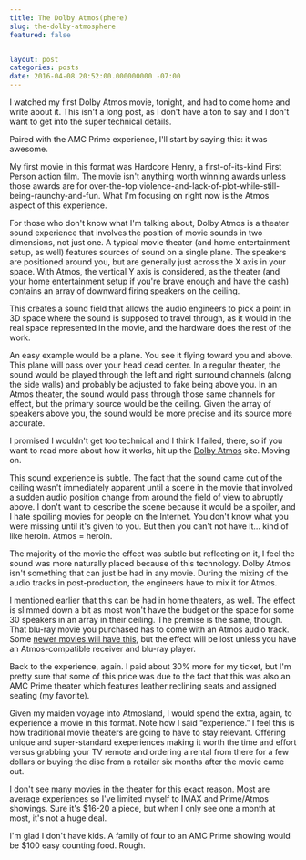 ```yaml
---
title: The Dolby Atmos(phere)
slug: the-dolby-atmosphere
featured: false


layout: post
categories: posts
date: 2016-04-08 20:52:00.000000000 -07:00
---
```


I watched my first Dolby Atmos movie, tonight, and had to come home and write about it. This isn't a long post, as I don't have a ton to say and I don't want to get into the super technical details.

Paired with the AMC Prime experience, I'll start by saying this: it was awesome.

My first movie in this format was Hardcore Henry, a first-of-its-kind First Person action film. The movie isn't anything worth winning awards unless those awards are for over-the-top violence-and-lack-of-plot-while-still-being-raunchy-and-fun. What I'm focusing on right now is the Atmos aspect of this experience.

For those who don't know what I'm talking about, Dolby Atmos is a theater sound experience that involves the position of movie sounds in two dimensions, not just one. A typical movie theater (and home entertainment setup, as well) features sources of sound on a single plane. The speakers are positioned around you, but are generally just across the X axis in your space. With Atmos, the vertical Y axis is considered, as the theater (and your home entertainment setup if you're brave enough and have the cash) contains an array of downward firing speakers on the ceiling.

This creates a sound field that allows the audio engineers to pick a point in 3D space where the sound is supposed to travel through, as it would in the real space represented in the movie, and the hardware does the rest of the work.

An easy example would be a plane. You see it flying toward you and above. This plane will pass over your head dead center. In a regular theater, the sound would be played through the left and right surround channels (along the side walls) and probably be adjusted to fake being above you. In an Atmos theater, the sound would pass through those same channels for effect, but the primary source would be the ceiling. Given the array of speakers above you, the sound would be more precise and its source more accurate.

I promised I wouldn't get too technical and I think I failed, there, so if you want to read more about how it works, hit up the [Dolby Atmos](http://www.dolby.com/us/en/brands/dolby-atmos.html) site. Moving on.

This sound experience is subtle. The fact that the sound came out of the ceiling wasn't immediately apparent until a scene in the movie that involved a sudden audio position change from around the field of view to abruptly above. I don't want to describe the scene because it would be a spoiler, and I hate spoiling movies for people on the Internet. You don't know what you were missing until it's given to you. But then you can't not have it… kind of like heroin. Atmos = heroin.

The majority of the movie the effect was subtle but reflecting on it, I feel the sound was more naturally placed because of this technology. Dolby Atmos isn't something that can just be had in any movie. During the mixing of the audio tracks in post-production, the engineers have to mix it for Atmos.

I mentioned earlier that this can be had in home theaters, as well. The effect is slimmed down a bit as most won't have the budget or the space for some 30 speakers in an array in their ceiling. The premise is the same, though. That blu-ray movie you purchased has to come with an Atmos audio track. Some [newer movies will have this](http://www.dolby.com/us/en/experience/dolby-atmos/bluray-and-streaming.html), but the effect will be lost unless you have an Atmos-compatible receiver and blu-ray player.

Back to the experience, again. I paid about 30% more for my ticket, but I'm pretty sure that some of this price was due to the fact that this was also an AMC Prime theater which features leather reclining seats and assigned seating (my favorite).

Given my maiden voyage into Atmosland, I would spend the extra, again, to experience a movie in this format. Note how I said “experience.” I feel this is how traditional movie theaters are going to have to stay relevant. Offering unique and super-standard exeperiences making it worth the time and effort versus grabbing your TV remote and ordering a rental from there for a few dollars or buying the disc from a retailer six months after the movie came out.

I don't see many movies in the theater for this exact reason. Most are average experiences so I've limited myself to IMAX and Prime/Atmos showings. Sure it's $16-20 a piece, but when I only see one a month at most, it's not a huge deal.

I'm glad I don't have kids. A family of four to an AMC Prime showing would be $100 easy counting food. Rough.


